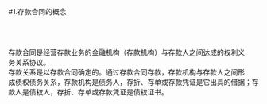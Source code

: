 #1.存款合同的概念
<p>&nbsp;</p>
    <p><br />
      存款合同是经营存款业务的金融机构（存款机构）与存款人之间达成的权利义<br />
      务关系协议。<br />
      存款关系是以存款合同确定的。通过存款合同存款，存款机构与存款人之间形<br />
      成债权债务关系，存款机构是债务人，存折、存单或存款凭证是它出具的借据；存<br />
      款人是债权人，存折、存单或存款凭证是债权证书。<br />
    </p>